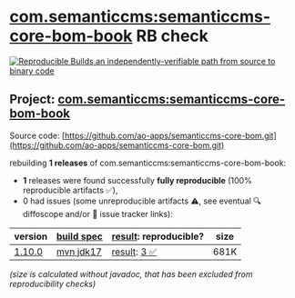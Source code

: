 [com.semanticcms:semanticcms-core-bom-book](https://central.sonatype.com/artifact/com.semanticcms/semanticcms-core-bom-book/versions) RB check
=======

[![Reproducible Builds](https://reproducible-builds.org/images/logos/rb.svg) an independently-verifiable path from source to binary code](https://reproducible-builds.org/)

## Project: [com.semanticcms:semanticcms-core-bom-book](https://central.sonatype.com/artifact/com.semanticcms/semanticcms-core-bom-book/versions)

Source code: [https://github.com/ao-apps/semanticcms-core-bom.git](https://github.com/ao-apps/semanticcms-core-bom.git)

rebuilding **1 releases** of com.semanticcms:semanticcms-core-bom-book:
- **1** releases were found successfully **fully reproducible** (100% reproducible artifacts :white_check_mark:),
- 0 had issues (some unreproducible artifacts :warning:, see eventual :mag: diffoscope and/or :memo: issue tracker links):

| version | [build spec](/BUILDSPEC.md) | [result](https://reproducible-builds.org/docs/jvm/): reproducible? | size |
| -- | --------- | ------ | -- |
| [1.10.0](https://central.sonatype.com/artifact/com.semanticcms/semanticcms-core-bom-book/1.10.0/pom) | [mvn jdk17](semanticcms-core-bom-book-1.10.0.buildspec) | [result](semanticcms-core-bom-book-1.10.0.buildinfo): [3 :white_check_mark: ](semanticcms-core-bom-book-1.10.0.buildcompare) | 681K |

<i>(size is calculated without javadoc, that has been excluded from reproducibility checks)</i>
